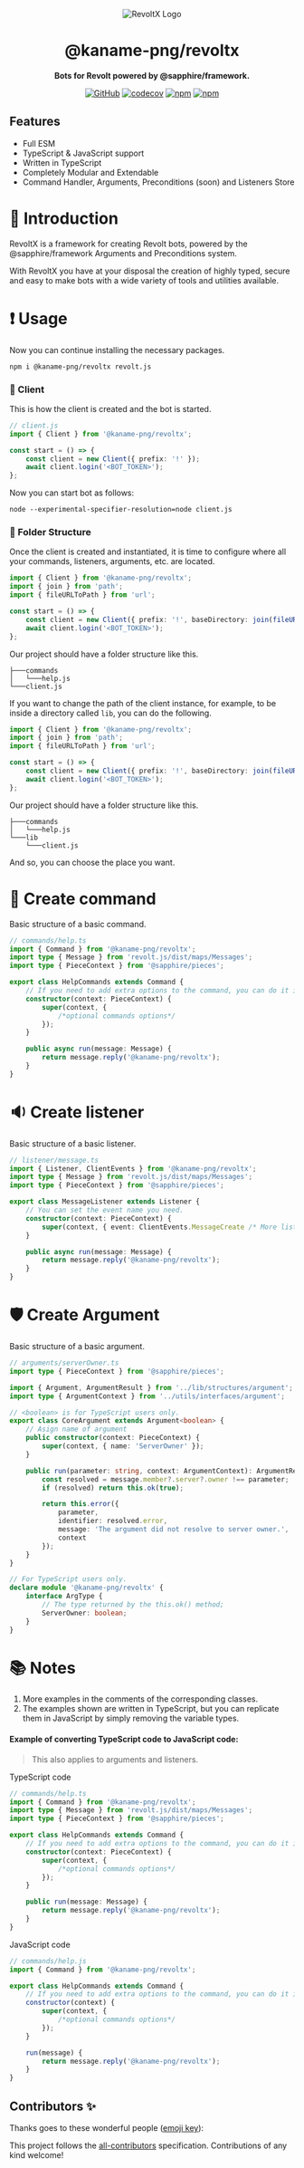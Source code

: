<div align="center">

![RevoltX Logo](https://raw.githubusercontent.com/kaname-png/revoltx/development/.github/assets/logo-transparent.png)

# @kaname-png/revoltx

**Bots for Revolt powered by @sapphire/framework.**

[![GitHub](https://img.shields.io/github/license/kaname-png/revoltx)](https://github.com/kaname-png/revoltx/blob/main/LICENSE.md)
[![codecov](https://codecov.io/gh/kaname-png/revoltx/branch/main/graph/badge.svg?token=0MSAyoZNxz)](https://codecov.io/gh/kaname-png/revoltx)
[![npm](https://img.shields.io/npm/v/@kaname-png/revoltx?color=crimson&logo=npm&style=flat-square)](https://www.npmjs.com/package/@kaname-png/revoltx)
[![npm](https://img.shields.io/npm/dt/@kaname-png/revoltx?color=crimson&logo=npm)](https://www.npmjs.com/package/@kaname-png/revoltx)

</div>

## Features

-   Full ESM
-   TypeScript & JavaScript support
-   Written in TypeScript
-   Completely Modular and Extendable
-   Command Handler, Arguments, Preconditions (soon) and Listeners Store

# 🔎 Introduction

RevoltX is a framework for creating Revolt bots, powered by the @sapphire/framework Arguments and Preconditions system.

With RevoltX you have at your disposal the creation of highly typed, secure and easy to make bots with a wide variety of tools and utilities available.

# ❗ Usage

Now you can continue installing the necessary packages.

```
npm i @kaname-png/revoltx revolt.js
```

### 🤖 Client

This is how the client is created and the bot is started.

```typescript
// client.js
import { Client } from '@kaname-png/revoltx';

const start = () => {
	const client = new Client({ prefix: '!' });
	await client.login('<BOT_TOKEN>');
};
```

Now you can start bot as follows:

```
node --experimental-specifier-resolution=node client.js
```

### 📁 Folder Structure

Once the client is created and instantiated, it is time to configure where all your commands, listeners, arguments, etc. are located.

```typescript
import { Client } from '@kaname-png/revoltx';
import { join } from 'path';
import { fileURLToPath } from 'url';

const start = () => {
	const client = new Client({ prefix: '!', baseDirectory: join(fileURLToPath(import.meta.url), '..') });
	await client.login('<BOT_TOKEN>');
};
```

Our project should have a folder structure like this.

```
├───commands
│   └───help.js
└───client.js
```

If you want to change the path of the client instance, for example, to be inside a directory called `lib`, you can do the following.

```typescript
import { Client } from '@kaname-png/revoltx';
import { join } from 'path';
import { fileURLToPath } from 'url';

const start = () => {
	const client = new Client({ prefix: '!', baseDirectory: join(fileURLToPath(import.meta.url), '..', '..') });
	await client.login('<BOT_TOKEN>');
};
```

Our project should have a folder structure like this.

```
├───commands
│   └───help.js
└───lib
    └───client.js
```

And so, you can choose the place you want.

# 📝 Create command

Basic structure of a basic command.

```typescript
// commands/help.ts
import { Command } from '@kaname-png/revoltx';
import type { Message } from 'revolt.js/dist/maps/Messages';
import type { PieceContext } from '@sapphire/pieces';

export class HelpCommands extends Command {
	// If you need to add extra options to the command, you can do it in the constructor, it is not required if you don't need to add options.
	constructor(context: PieceContext) {
		super(context, {
			/*optional commands options*/
		});
	}

	public async run(message: Message) {
		return message.reply('@kaname-png/revoltx');
	}
}
```

# 🔉 Create listener

Basic structure of a basic listener.

```typescript
// listener/message.ts
import { Listener, ClientEvents } from '@kaname-png/revoltx';
import type { Message } from 'revolt.js/dist/maps/Messages';
import type { PieceContext } from '@sapphire/pieces';

export class MessageListener extends Listener {
	// You can set the event name you need.
	constructor(context: PieceContext) {
		super(context, { event: ClientEvents.MessageCreate /* More listener optional options*/ });
	}

	public async run(message: Message) {
		return message.reply('@kaname-png/revoltx');
	}
}
```

# 🛡️ Create Argument

Basic structure of a basic argument.

```typescript
// arguments/serverOwner.ts
import type { PieceContext } from '@sapphire/pieces';

import { Argument, ArgumentResult } from '../lib/structures/argument';
import type { ArgumentContext } from '../utils/interfaces/argument';

// <boolean> is for TypeScript users only.
export class CoreArgument extends Argument<boolean> {
	// Asign name of argument
	public constructor(context: PieceContext) {
		super(context, { name: 'ServerOwner' });
	}

	public run(parameter: string, context: ArgumentContext): ArgumentResult<boolean> {
		const resolved = message.member?.server?.owner !== parameter;
		if (resolved) return this.ok(true);

		return this.error({
			parameter,
			identifier: resolved.error,
			message: 'The argument did not resolve to server owner.',
			context
		});
	}
}

// For TypeScript users only.
declare module '@kaname-png/revoltx' {
	interface ArgType {
		// The type returned by the this.ok() method;
		ServerOwner: boolean;
	}
}
```

# 📚 Notes

1. More examples in the comments of the corresponding classes.
2. The examples shown are written in TypeScript, but you can replicate them in JavaScript by simply removing the variable types.

#### Example of converting TypeScript code to JavaScript code:

> This also applies to arguments and listeners.

TypeScript code

```typescript
// commands/help.ts
import { Command } from '@kaname-png/revoltx';
import type { Message } from 'revolt.js/dist/maps/Messages';
import type { PieceContext } from '@sapphire/pieces';

export class HelpCommands extends Command {
	// If you need to add extra options to the command, you can do it in the constructor, it is not required if you don't need to add options.
	constructor(context: PieceContext) {
		super(context, {
			/*optional commands options*/
		});
	}

	public run(message: Message) {
		return message.reply('@kaname-png/revoltx');
	}
}
```

JavaScript code

```javascript
// commands/help.js
import { Command } from '@kaname-png/revoltx';

export class HelpCommands extends Command {
	// If you need to add extra options to the command, you can do it in the constructor, it is not required if you don't need to add options.
	constructor(context) {
		super(context, {
			/*optional commands options*/
		});
	}

	run(message) {
		return message.reply('@kaname-png/revoltx');
	}
}
```

## Contributors ✨

Thanks goes to these wonderful people ([emoji key](https://allcontributors.org/docs/en/emoji-key)):

<!-- ALL-CONTRIBUTORS-LIST:START - Do not remove or modify this section -->
<!-- prettier-ignore-start -->
<!-- markdownlint-disable -->
<!-- markdownlint-enable -->
<!-- prettier-ignore-end -->

<!-- ALL-CONTRIBUTORS-LIST:END -->

This project follows the [all-contributors](https://github.com/all-contributors/all-contributors) specification. Contributions of any kind welcome!
